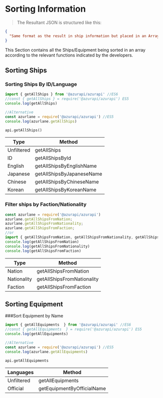 # Sorting Information
> The Resultant JSON is structured like this:

```json
{
  "Same format as the result in ship information but placed in an Array"
}
```

This Section contains all the Ships/Equipment being sorted in an array according to the relevant functions indicated by the developers.

## Sorting Ships

### Sorting Ships By ID/Language
```javascript
import { getAllShips } from '@azurapi/azurapi' //ES6
//const { getAllShips } = require('@azurapi/azurapi') ES5
console.log(getAllShips)

//Alternative
const azurlane = require('@azurapi/azurapi') //ES5
console.log(azurlane.getAllShips)
```
```python
api.getAllShips()
```

| Type      | Method                    |
|-----------|---------------------------|
| Unfiltered| getAllShips               |
| ID        | getAllShipsById           |
| English   | getAllShipsByEnglishName  |
| Japanese  | getAllShipsByJapaneseName |
| Chinese   | getAllShipsByChineseName  |
| Korean    | getAllShipsByKoreanName   |

### Filter ships by Faction/Nationality
```javascript
const azurlane = require('@azurapi/azurapi')
azurlane.getAllShipsFromNation;
azurlane.getAllShipsFromNationality;
azurlane.getAllShipsFromFaction;
//or
import { getAllShipsFromNation, getAllShipsFromNationality, getAllShipsFromFaction } from '@azurapi/azurapi'
console.log(getAllShipsFromNation)
console.log(getAllShipsFromNationality)
console.log(getAllShipsFromFaction)
```

| Type        | Method                    |
|-------------|---------------------------|
| Nation      | getAllShipsFromNation     |
| Nationality | getAllShipsFromNationality|
| Faction     | getAllShipsFromFaction    |

## Sorting Equipment

###Sort Equipment by Name
```javascript
import { getAllEquipments  } from '@azurapi/azurapi' //ES6
//const { getAllEquipments  } = require('@azurapi/azurapi') ES5
console.log(getAllEquipments)

//Alternative
const azurlane = require('@azurapi/azurapi') //ES5
console.log(azurlane.getAllEquipments)
```
```python
api.getAllEquipments
```
| Languages | Method                    |
|-----------|---------------------------|
| Unfiltered| getAllEquipments          |
| Official  | getEquipmentByOfficialName|
